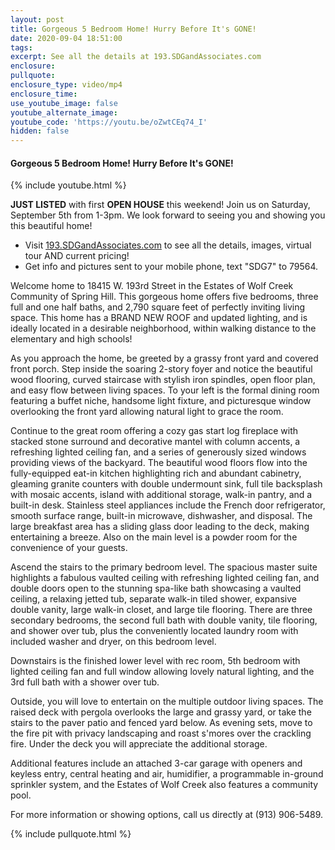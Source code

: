 ```yaml
---
layout: post
title: Gorgeous 5 Bedroom Home! Hurry Before It's GONE!
date: 2020-09-04 18:51:00
tags:
excerpt: See all the details at 193.SDGandAssociates.com
enclosure:
pullquote:
enclosure_type: video/mp4
enclosure_time:
use_youtube_image: false
youtube_alternate_image:
youtube_code: 'https://youtu.be/oZwtCEq74_I'
hidden: false
---
```


#### Gorgeous 5 Bedroom Home\! Hurry Before It's GONE\!

{% include youtube.html %}

**JUST LISTED** with first **OPEN HOUSE** this weekend\! Join us on Saturday, September 5th from 1-3pm. We look forward to seeing you and showing you this beautiful home\!

* Visit [193\.SDGandAssociates.com](http://193.ihousenet.com/) to see all the details, images, virtual tour AND current pricing\!
* Get info and pictures sent to your mobile phone, text "SDG7" to 79564.

Welcome home to 18415 W. 193rd Street in the Estates of Wolf Creek Community of Spring Hill. This gorgeous home offers five bedrooms, three full and one half baths, and 2,790 square feet of perfectly inviting living space. This home has a BRAND NEW ROOF and updated lighting, and is ideally located in a desirable neighborhood, within walking distance to the elementary and high schools\!

As you approach the home, be greeted by a grassy front yard and covered front porch. Step inside the soaring 2-story foyer and notice the beautiful wood flooring, curved staircase with stylish iron spindles, open floor plan, and easy flow between living spaces. To your left is the formal dining room featuring a buffet niche, handsome light fixture, and picturesque window overlooking the front yard allowing natural light to grace the room.

Continue to the great room offering a cozy gas start log fireplace with stacked stone surround and decorative mantel with column accents, a refreshing lighted ceiling fan, and a series of generously sized windows providing views of the backyard. The beautiful wood floors flow into the fully-equipped eat-in kitchen highlighting rich and abundant cabinetry, gleaming granite counters with double undermount sink, full tile backsplash with mosaic accents, island with additional storage, walk-in pantry, and a built-in desk. Stainless steel appliances include the French door refrigerator, smooth surface range, built-in microwave, dishwasher, and disposal. The large breakfast area has a sliding glass door leading to the deck, making entertaining a breeze. Also on the main level is a powder room for the convenience of your guests.

Ascend the stairs to the primary bedroom level. The spacious master suite highlights a fabulous vaulted ceiling with refreshing lighted ceiling fan, and double doors open to the stunning spa-like bath showcasing a vaulted ceiling, a relaxing jetted tub, separate walk-in tiled shower, expansive double vanity, large walk-in closet, and large tile flooring. There are three secondary bedrooms, the second full bath with double vanity, tile flooring, and shower over tub, plus the conveniently located laundry room with included washer and dryer, on this bedroom level.

Downstairs is the finished lower level with rec room, 5th bedroom with lighted ceiling fan and full window allowing lovely natural lighting, and the 3rd full bath with a shower over tub.

Outside, you will love to entertain on the multiple outdoor living spaces. The raised deck with pergola overlooks the large and grassy yard, or take the stairs to the paver patio and fenced yard below. As evening sets, move to the fire pit with privacy landscaping and roast s'mores over the crackling fire. Under the deck you will appreciate the additional storage.

Additional features include an attached 3-car garage with openers and keyless entry, central heating and air, humidifier, a programmable in-ground sprinkler system, and the Estates of Wolf Creek also features a community pool.

For more information or showing options, call us directly at (913) 906-5489.

{% include pullquote.html %}